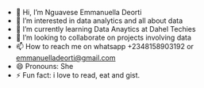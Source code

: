 - 👋 Hi, I’m Nguavese Emmanuella Deorti
- 👀 I’m interested in data analytics and all about data
- 🌱 I’m currently learning Data Anaytics at Dahel Techies
- 💞️ I’m looking to collaborate on projects involving data
- 📫 How to reach me on whatsapp +2348158903192 or emmanuelladeorti@gmail.com
- 😄 Pronouns: She
- ⚡ Fun fact: i love to read, eat and gist.

<!---
EllaDeorti/EllaDeorti is a ✨ special ✨ repository because its `README.md` (this file) appears on your GitHub profile.
You can click the Preview link to take a look at your changes.
--->
